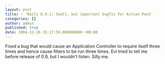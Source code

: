 ```yaml
---
layout: post
title: ! 'Rails 0.9.1: Small, but important bugfix for Action Pack'
categories: []
author: admin
published: true
date: 2004-12-16 15:17:59.000000000 +00:00
---
```


<p>Fixed a bug that would cause an Application Controller to require itself three times and hence cause filters to be run three times. Evl tried to tell me before release of 0.9, but I wouldn’t listen. Silly me.</p>
